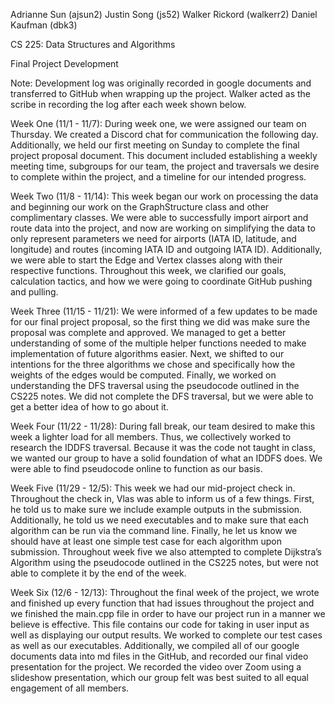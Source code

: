 Adrianne Sun (ajsun2)
Justin Song (js52)
Walker Rickord (walkerr2)
 Daniel Kaufman (dbk3)

CS 225: Data Structures and Algorithms

Final Project Development

Note: Development log was originally recorded in google documents and transferred to GitHub when wrapping up the project. Walker acted as the scribe in recording the log after each week shown below.

Week One (11/1 - 11/7): 
During week one, we were assigned our team on Thursday. We created a Discord chat for communication the following day. Additionally, we held our first meeting on Sunday to complete the final project proposal document. This document included establishing a weekly meeting time, subgroups for our team, the project and traversals we desire to complete within the project, and a timeline for our intended progress.

Week Two (11/8 - 11/14): 
This week began our work on processing the data and beginning our work on the GraphStructure class and other complimentary classes. We were able to successfully import airport and route data into the project, and now are working on simplifying the data to only represent parameters we need for airports (IATA ID, latitude, and longitude) and routes (incoming IATA ID and outgoing IATA ID). Additionally, we were able to start the Edge and Vertex classes along with their respective functions. Throughout this week, we clarified our goals, calculation tactics, and how we were going to coordinate GitHub pushing and pulling.

Week Three (11/15 - 11/21): 
We were informed of a few updates to be made for our final project proposal, so the first thing we did was make sure the proposal was complete and approved. We managed to get a better understanding of some of the multiple helper functions needed to make implementation of future algorithms easier. Next, we shifted to our intentions for the three algorithms we chose and specifically how the weights of the edges would be computed. Finally, we worked on understanding the DFS traversal using the pseudocode outlined in the CS225 notes. We did not complete the DFS traversal, but we were able to get a better idea of how to go about it.

Week Four (11/22 - 11/28): 
During fall break, our team desired to make this week a lighter load for all members. Thus, we collectively worked to research the IDDFS traversal. Because it was the code not taught in class, we wanted our group to have a solid foundation of what an IDDFS does. We were able to find pseudocode online to function as our basis.

Week Five (11/29 - 12/5): 
This week we had our mid-project check in. Throughout the check in, Vlas was able to inform us of a few things. First, he told us to make sure we include example outputs in the submission. Additionally, he told us we need executables and to make sure that each algorithm can be run via the command line. Finally, he let us know we should have at least one simple test case for each algorithm upon submission. Throughout week five we also attempted to complete Dijkstra’s Algorithm using the pseudocode outlined in the CS225 notes, but were not able to complete it by the end of the week.

Week Six (12/6 - 12/13):
Throughout the final week of the project, we wrote and finished up every function that had issues throughout the project and we finished the main.cpp file in order to have our project run in a manner we believe is effective. This file contains our code for taking in user input as well as displaying our output results. We worked to complete our test cases as well as our executables. Additionally, we compiled all of our google documents data into md files in the GitHub, and recorded our final video presentation for the project. We recorded the video over Zoom using a slideshow presentation, which our group felt was best suited to all equal engagement of all members.




